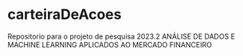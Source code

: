 # carteiraDeAcoes
Repositorio para o projeto de pesquisa 2023.2 ANÁLISE DE DADOS E MACHINE LEARNING APLICADOS AO MERCADO FINANCEIRO
